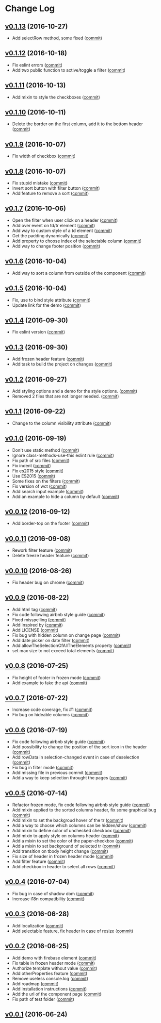 # Change Log

## [v0.1.13](https://github.com/RoXuS/paper-datatable-api/tree/0.1.13) (2016-10-27)
- Add selectRow method, some fixed ([commit](https://github.com/RoXuS/paper-datatable-api/commit/c55a0ae))

## [v0.1.12](https://github.com/RoXuS/paper-datatable-api/tree/0.1.12) (2016-10-18)
- Fix eslint errors ([commit](https://github.com/RoXuS/paper-datatable-api/commit/caa721d))
- Add two public function to active/toggle a filter ([commit](https://github.com/RoXuS/paper-datatable-api/commit/5d4e5be))

## [v0.1.11](https://github.com/RoXuS/paper-datatable-api/tree/0.1.11) (2016-10-13)
- Add mixin to style the checkboxes ([commit](https://github.com/RoXuS/paper-datatable-api/commit/720d491))

## [v0.1.10](https://github.com/RoXuS/paper-datatable-api/tree/0.1.10) (2016-10-11)
- Delete the border on the first column, add it to the bottom header ([commit](https://github.com/RoXuS/paper-datatable-api/commit/117958b))

## [v0.1.9](https://github.com/RoXuS/paper-datatable-api/tree/0.1.9) (2016-10-07)
- Fix width of checkbox ([commit](https://github.com/RoXuS/paper-datatable-api/commit/6a01d85))

## [v0.1.8](https://github.com/RoXuS/paper-datatable-api/tree/0.1.8) (2016-10-07)
- Fix stupid mistake ([commit](https://github.com/RoXuS/paper-datatable-api/commit/504d878))
- Invert sort button with filter button ([commit](https://github.com/RoXuS/paper-datatable-api/commit/926120e))
- Add feature to remove a sort ([commit](https://github.com/RoXuS/paper-datatable-api/commit/a356bf5))

## [v0.1.7](https://github.com/RoXuS/paper-datatable-api/tree/0.1.7) (2016-10-06)
- Open the filter when user click on a header ([commit](https://github.com/RoXuS/paper-datatable-api/commit/6f8079e))
- Add over event on td/tr element ([commit](https://github.com/RoXuS/paper-datatable-api/commit/cde088c))
- Add way to custom style of a td element ([commit](https://github.com/RoXuS/paper-datatable-api/commit/b62b2e9))
- Get the padding dynamically ([commit](https://github.com/RoXuS/paper-datatable-api/commit/61e8524))
- Add property to choose index of the selectable column ([commit](https://github.com/RoXuS/paper-datatable-api/commit/7c565b0))
- Add way to change footer position ([commit](https://github.com/RoXuS/paper-datatable-api/commit/e1ab612))

## [v0.1.6](https://github.com/RoXuS/paper-datatable-api/tree/0.1.6) (2016-10-04)
- Add way to sort a column from outside of the component ([commit](https://github.com/RoXuS/paper-datatable-api/commit/94cdea7))

## [v0.1.5](https://github.com/RoXuS/paper-datatable-api/tree/0.1.5) (2016-10-04)
- Fix, use  to bind style attribute ([commit](https://github.com/RoXuS/paper-datatable-api/commit/2308290))
- Update link for the demo ([commit](https://github.com/RoXuS/paper-datatable-api/commit/29cfe4f))

## [v0.1.4](https://github.com/RoXuS/paper-datatable-api/tree/0.1.4) (2016-09-30)
- Fix eslint version ([commit](https://github.com/RoXuS/paper-datatable-api/commit/8c55cbb))

## [v0.1.3](https://github.com/RoXuS/paper-datatable-api/tree/0.1.3) (2016-09-30)
- Add frozen header feature ([commit](https://github.com/RoXuS/paper-datatable-api/commit/99cc385))
- Add task to build the project on changes ([commit](https://github.com/RoXuS/paper-datatable-api/commit/41ed730))

## [v0.1.2](https://github.com/RoXuS/paper-datatable-api/tree/0.1.2) (2016-09-27)
- Add styling options and a demo for the style options. ([commit](https://github.com/RoXuS/paper-datatable-api/commit/67bd764))
- Removed 2 files that are not longer needed. ([commit](https://github.com/RoXuS/paper-datatable-api/commit/c8f9b0e))

## [v0.1.1](https://github.com/RoXuS/paper-datatable-api/tree/0.1.1) (2016-09-22)
- Change to the column visibility attribute ([commit](https://github.com/RoXuS/paper-datatable-api/commit/54ee269))

## [v0.1.0](https://github.com/RoXuS/paper-datatable-api/tree/0.1.0) (2016-09-19)
- Don't use static method ([commit](https://github.com/RoXuS/paper-datatable-api/commit/f4617fb))
- Ignore class-methods-use-this eslint rule ([commit](https://github.com/RoXuS/paper-datatable-api/commit/9f1bea8))
- Fix path of src files ([commit](https://github.com/RoXuS/paper-datatable-api/commit/e5c9ab3))
- Fix indent ([commit](https://github.com/RoXuS/paper-datatable-api/commit/26ae194))
- Fix es2015 style ([commit](https://github.com/RoXuS/paper-datatable-api/commit/376f5ea))
- Use ES2015 ([commit](https://github.com/RoXuS/paper-datatable-api/commit/445923c))
- Some fixes on the filters ([commit](https://github.com/RoXuS/paper-datatable-api/commit/fcf2775))
- Fix version of wct ([commit](https://github.com/RoXuS/paper-datatable-api/commit/0f52c3a))
- Add search input example ([commit](https://github.com/RoXuS/paper-datatable-api/commit/fa3607e))
- Add an example to hide a column by default ([commit](https://github.com/RoXuS/paper-datatable-api/commit/0cae0c6))

## [v0.0.12](https://github.com/RoXuS/paper-datatable-api/tree/0.0.12) (2016-09-12)
- Add border-top on the footer ([commit](https://github.com/RoXuS/paper-datatable-api/commit/38ee6f8))

## [v0.0.11](https://github.com/RoXuS/paper-datatable-api/tree/0.0.11) (2016-09-08)
- Rework filter feature ([commit](https://github.com/RoXuS/paper-datatable-api/commit/257bf56))
- Delete freeze header feature ([commit](https://github.com/RoXuS/paper-datatable-api/commit/032cb66))

## [v0.0.10](https://github.com/RoXuS/paper-datatable-api/tree/0.0.10) (2016-08-26)
- Fix header bug on chrome ([commit](https://github.com/RoXuS/paper-datatable-api/commit/ae5b9dd))

## [v0.0.9](https://github.com/RoXuS/paper-datatable-api/tree/0.0.9) (2016-08-22)
- Add html tag ([commit](https://github.com/RoXuS/paper-datatable-api/commit/b557db0))
- Fix code following airbnb style guide ([commit](https://github.com/RoXuS/paper-datatable-api/commit/cd55d63))
- Fixed misspelling ([commit](https://github.com/RoXuS/paper-datatable-api/commit/95ed955))
- Add inspired by ([commit](https://github.com/RoXuS/paper-datatable-api/commit/352655a))
- Add LICENSE ([commit](https://github.com/RoXuS/paper-datatable-api/commit/3b1e137))
- Fix bug with hidden column on change page ([commit](https://github.com/RoXuS/paper-datatable-api/commit/c1442c4))
- Add date picker on date filter ([commit](https://github.com/RoXuS/paper-datatable-api/commit/6757ce5))
- Add allowTheSelectionOfAllTheElements property ([commit](https://github.com/RoXuS/paper-datatable-api/commit/761f2fb))
- set max size to not exceed total elements ([commit](https://github.com/RoXuS/paper-datatable-api/commit/f277639))

## [v0.0.8](https://github.com/RoXuS/paper-datatable-api/tree/0.0.8) (2016-07-25)
- Fix height of footer in frozen mode ([commit](https://github.com/RoXuS/paper-datatable-api/commit/7273b3c))
- Add example to fake the api ([commit](https://github.com/RoXuS/paper-datatable-api/commit/3b0d621))

## [v0.0.7](https://github.com/RoXuS/paper-datatable-api/tree/0.0.7) (2016-07-22)
- Increase code coverage, fix #1 ([commit](https://github.com/RoXuS/paper-datatable-api/commit/137eb2f))
- Fix bug on hideable columns ([commit](https://github.com/RoXuS/paper-datatable-api/commit/9010a06))

## [v0.0.6](https://github.com/RoXuS/paper-datatable-api/tree/0.0.6) (2016-07-19)
- Fix code following airbnb style guide ([commit](https://github.com/RoXuS/paper-datatable-api/commit/f9fec19))
- Add possibility to change the position of the sort icon in the header ([commit](https://github.com/RoXuS/paper-datatable-api/commit/ab0e619))
- Add rowData in selection-changed event in case of deselection ([commit](https://github.com/RoXuS/paper-datatable-api/commit/a99fcbc))
- Fix bug in filter mode ([commit](https://github.com/RoXuS/paper-datatable-api/commit/685b36e))
- Add missing file in previous commit ([commit](https://github.com/RoXuS/paper-datatable-api/commit/865c543))
- Add a way to keep selection throught the pages ([commit](https://github.com/RoXuS/paper-datatable-api/commit/fc78a14))

## [v0.0.5](https://github.com/RoXuS/paper-datatable-api/tree/0.0.5) (2016-07-14)
- Refactor frozen mode, fix code following airbnb style guide ([commit](https://github.com/RoXuS/paper-datatable-api/commit/247816b))
- Add mixin applied to the sorted columns header, fix some graphical bug ([commit](https://github.com/RoXuS/paper-datatable-api/commit/950ac2d))
- Add mixin to set the backgroud hover of the tr ([commit](https://github.com/RoXuS/paper-datatable-api/commit/0d501f9))
- Add a way to choose which columns can be hidden/show ([commit](https://github.com/RoXuS/paper-datatable-api/commit/f54ddbc))
- Add mixin to define color of unchecked checkbox ([commit](https://github.com/RoXuS/paper-datatable-api/commit/7842762))
- Add mixin to apply style on columns header ([commit](https://github.com/RoXuS/paper-datatable-api/commit/4c77711))
- Add a mixin to set the color of the paper-checkbox ([commit](https://github.com/RoXuS/paper-datatable-api/commit/e15cb72))
- Add a mixin to set background of selected tr ([commit](https://github.com/RoXuS/paper-datatable-api/commit/ddb9899))
- Add transition on tbody height change ([commit](https://github.com/RoXuS/paper-datatable-api/commit/4e6cbdd))
- Fix size of header in frozen header mode ([commit](https://github.com/RoXuS/paper-datatable-api/commit/23553b0))
- Add filter feature ([commit](https://github.com/RoXuS/paper-datatable-api/commit/189aa6a))
- Add checkbox in header to select all rows ([commit](https://github.com/RoXuS/paper-datatable-api/commit/b7b9af9))

## [v0.0.4](https://github.com/RoXuS/paper-datatable-api/tree/0.0.4) (2016-07-04)
- Fix bug in case of shadow dom ([commit](https://github.com/RoXuS/paper-datatable-api/commit/502de4e))
- Increase i18n compatibility ([commit](https://github.com/RoXuS/paper-datatable-api/commit/28101d8))

## [v0.0.3](https://github.com/RoXuS/paper-datatable-api/tree/0.0.3) (2016-06-28)
- Add localization ([commit](https://github.com/RoXuS/paper-datatable-api/commit/18b19fb))
- Add selectable feature, fix header in case of resize ([commit](https://github.com/RoXuS/paper-datatable-api/commit/bbb52e1))

## [v0.0.2](https://github.com/RoXuS/paper-datatable-api/tree/0.0.2) (2016-06-25)
- Add demo with firebase element ([commit](https://github.com/RoXuS/paper-datatable-api/commit/520dc5e))
- Fix table in frozen header mode ([commit](https://github.com/RoXuS/paper-datatable-api/commit/bdcc05e))
- Authorize template without value ([commit](https://github.com/RoXuS/paper-datatable-api/commit/a609d2f))
- Add otherProperties feature ([commit](https://github.com/RoXuS/paper-datatable-api/commit/68fbcd7))
- Remove useless console.log ([commit](https://github.com/RoXuS/paper-datatable-api/commit/4e98f93))
- Add roadmap ([commit](https://github.com/RoXuS/paper-datatable-api/commit/7facb95))
- Add installation instructions ([commit](https://github.com/RoXuS/paper-datatable-api/commit/7a9b7bd))
- Add the url of the component page ([commit](https://github.com/RoXuS/paper-datatable-api/commit/6be6b27))
- Fix path of test folder ([commit](https://github.com/RoXuS/paper-datatable-api/commit/b2c82cf))

## [v0.0.1](https://github.com/RoXuS/paper-datatable-api/tree/0.0.1) (2016-06-24)

